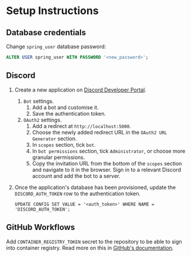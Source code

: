 # Setup Instructions

## Database credentials

Change `spring_user` database password:

```sql
ALTER USER spring_user WITH PASSWORD '<new_password>';
```

## Discord

1. Create a new application on [Discord Developer
   Portal][discord_developer_portal].
   1. `Bot` settings.
      1. Add a bot and customise it.
      1. Save the authentication token.
   1. `OAuth2` settings.
      1. Add a redirect at `http://localhost:5000`.
      1. Choose the newly added redirect URL in the `OAuth2 URL Generator`
         section.
      1. In `scopes` section, tick `bot`.
      1. In `bot permissions` section, tick `Administrator`, or choose more
         granular permissions.
      1. Copy the invitation URL from the bottom of the `scopes` section and
         navigate to it in the browser. Sign in to a relevant Discord account
         and add the bot to a server.
1. Once the application's database has been provisioned, update the
   `DISCORD_AUTH_TOKEN` row to the authentication token.

   ```postgresql
   UPDATE CONFIG SET VALUE = '<auth_token>' WHERE NAME = 'DISCORD_AUTH_TOKEN';
   ```

## GitHub Workflows

Add `CONTAINER_REGISTRY_TOKEN` secret to the repository to be able to sign into
container registry. Read more on this in [GitHub's
documentation][github_auth_container_registry].

[discord_developer_portal]: https://discord.com/developers/applications
[github_auth_container_registry]:
  https://docs.github.com/en/packages/guides/migrating-to-github-container-registry-for-docker-images#authenticating-with-the-container-registry
